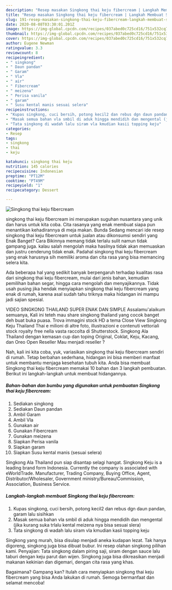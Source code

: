 ```yaml
---
description: "Resep masakan Singkong thai keju fibercream | Langkah Membuat Singkong thai keju fibercream Yang Sempurna"
title: "Resep masakan Singkong thai keju fibercream | Langkah Membuat Singkong thai keju fibercream Yang Sempurna"
slug: 191-resep-masakan-singkong-thai-keju-fibercream-langkah-membuat-singkong-thai-keju-fibercream-yang-sempurna
date: 2020-08-08T03:30:01.201Z
image: https://img-global.cpcdn.com/recipes/037abed0c725cd16/751x532cq70/singkong-thai-keju-fibercream-foto-resep-utama.jpg
thumbnail: https://img-global.cpcdn.com/recipes/037abed0c725cd16/751x532cq70/singkong-thai-keju-fibercream-foto-resep-utama.jpg
cover: https://img-global.cpcdn.com/recipes/037abed0c725cd16/751x532cq70/singkong-thai-keju-fibercream-foto-resep-utama.jpg
author: Eugene Newman
ratingvalue: 3.3
reviewcount: 8
recipeingredient:
- " singkong"
- " Daun pandan"
- " Garam"
- " Vla"
- " air"
- " Fibercream"
- " meizena"
- " Perisa vanila"
- " garam"
- " Susu kental manis sesuai selera"
recipeinstructions:
- "Kupas singkong, cuci bersih, potong kecil2 dan rebus dgn daun pandan, garam lalu sisihkan"
- "Masak semua bahan vla smbil di aduk hingga mendidih dan mengental (jika kurang suka trlalu kental meizena nya bisa sesuai slera)"
- "Tata singkong di wadah lalu siram vla kmudian kasii topping keju"
categories:
- Resep
tags:
- singkong
- thai
- keju

katakunci: singkong thai keju 
nutrition: 145 calories
recipecuisine: Indonesian
preptime: "PT12M"
cooktime: "PT49M"
recipeyield: "1"
recipecategory: Dessert

---
```



![Singkong thai keju fibercream](https://img-global.cpcdn.com/recipes/037abed0c725cd16/751x532cq70/singkong-thai-keju-fibercream-foto-resep-utama.jpg)


singkong thai keju fibercream ini merupakan suguhan nusantara yang unik dan harus untuk kita coba. Cita rasanya yang enak membuat siapa pun menantikan kehadirannya di meja makan.
Bunda Sedang mencari ide resep singkong thai keju fibercream untuk jualan atau dikonsumsi sendiri yang Enak Banget? Cara Bikinnya memang tidak terlalu sulit namun tidak gampang juga. kalau salah mengolah maka hasilnya tidak akan memuaskan dan justru cenderung tidak enak. Padahal singkong thai keju fibercream yang enak harusnya sih memiliki aroma dan cita rasa yang bisa memancing selera kita.

Ada beberapa hal yang sedikit banyak berpengaruh terhadap kualitas rasa dari singkong thai keju fibercream, mulai dari jenis bahan, kemudian pemilihan bahan segar, hingga cara mengolah dan menyajikannya. Tidak usah pusing jika hendak menyiapkan singkong thai keju fibercream yang enak di rumah, karena asal sudah tahu triknya maka hidangan ini mampu jadi sajian spesial.

VIDEO SINGKONG THAILAND SUPER ENAK DAN SIMPLE Assalamu&#39;alaikum semuanya, Kali ini teteh mau share singkong thailand yang cocok banget deh buat buka puasa. Trova immagini stock HD a tema Close View Singkong Keju Thailand Thai e milioni di altre foto, illustrazioni e contenuti vettoriali stock royalty free nella vasta raccolta di Shutterstock. Singkong Ala Thailand dengan kemasan cup dan toping Original, Coklat, Keju, Kacang, dan Oreo Open Reseller Mau menjadi reseller ?


Nah, kali ini kita coba, yuk, variasikan singkong thai keju fibercream sendiri di rumah. Tetap berbahan sederhana, hidangan ini bisa memberi manfaat untuk membantu menjaga kesehatan tubuh kita. Anda bisa membuat Singkong thai keju fibercream memakai 10 bahan dan 3 langkah pembuatan. Berikut ini langkah-langkah untuk membuat hidangannya.

<!--inarticleads1-->

##### Bahan-bahan dan bumbu yang digunakan untuk pembuatan Singkong thai keju fibercream:

1. Sediakan  singkong
1. Sediakan  Daun pandan
1. Ambil  Garam
1. Ambil  Vla
1. Gunakan  air
1. Gunakan  Fibercream
1. Gunakan  meizena
1. Siapkan  Perisa vanila
1. Siapkan  garam
1. Siapkan  Susu kental manis (sesuai selera)


Singkong Ala Thailand pun siap disantap selagi hangat. Singkong Keju is a leading brand form Indonesia. Currently the company is associated with eWorldTrade. Manufacturer, Trading Company, Buying Office, Agent, Distributor/Wholesaler, Government ministry/Bureau/Commission, Association, Business Service. 

<!--inarticleads2-->

##### Langkah-langkah membuat Singkong thai keju fibercream:

1. Kupas singkong, cuci bersih, potong kecil2 dan rebus dgn daun pandan, garam lalu sisihkan
1. Masak semua bahan vla smbil di aduk hingga mendidih dan mengental (jika kurang suka trlalu kental meizena nya bisa sesuai slera)
1. Tata singkong di wadah lalu siram vla kmudian kasii topping keju


Singkong yang murah, bisa disulap menjadi aneka kudapan lezat. Tak hanya digoreng, singkong juga bisa dibuat bubur. Ini resep olahan singkong pilihan kami. Penyajian: Tata singkong dalam piring saji, siram dengan sauce lalu taburi dengan keju parut dan wijen. Singkong juga bisa dikreasikan menjadi makanan kekinian dan digemari, dengan cita rasa yang khas. 

Bagaimana? Gampang kan? Itulah cara menyiapkan singkong thai keju fibercream yang bisa Anda lakukan di rumah. Semoga bermanfaat dan selamat mencoba!

